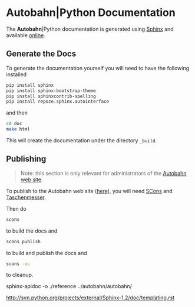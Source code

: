 # Autobahn|Python Documentation

The **Autobahn**|Python documentation is generated using [Sphinx](http://sphinx.pocoo.org/) and available [online](http://autobahn.ws/python).

## Generate the Docs

To generate the documentation yourself you will need to have the following installed

```sh
pip install sphinx
pip install sphinx-bootstrap-theme
pip install sphinxcontrib-spelling
pip install repoze.sphinx.autointerface
```

and then

```sh
cd doc
make html
```

This will create the documentation under the directory `_build`.


## Publishing

> Note: this section is only relevant for administrators of the [Autobahn web site](http://autobahn.ws/).

To publish to the Autobahn web site ([here](http://autobahn.ws/python/reference/)), you will need [SCons](http://scons.org/) and [Taschenmesser](https://pypi.python.org/pypi/taschenmesser).

Then do

```sh
scons
```

to build the docs and

```sh
scons publish
```

to build and publish the docs and

```sh
scons -uc
```

to cleanup.

sphinx-apidoc -o ./reference ../autobahn/autobahn/

http://svn.python.org/projects/external/Sphinx-1.2/doc/templating.rst
